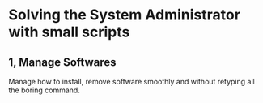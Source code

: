 # Solving the System Administrator with small scripts

## 1, Manage Softwares
Manage how to install, remove software smoothly and without retyping all the boring command.